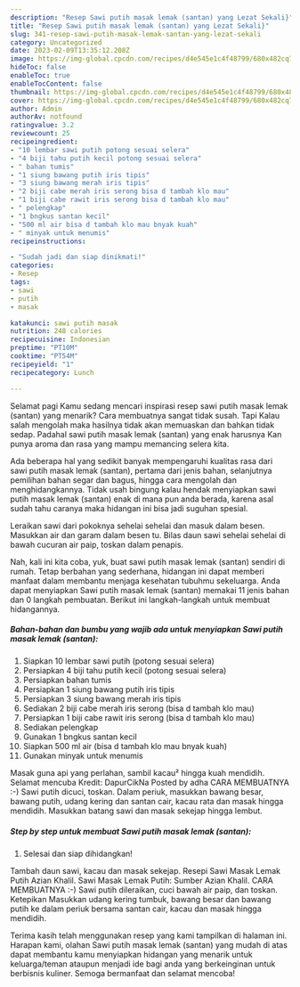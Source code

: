 ```yaml
---
description: "Resep Sawi putih masak lemak (santan) yang Lezat Sekali}"
title: "Resep Sawi putih masak lemak (santan) yang Lezat Sekali}"
slug: 341-resep-sawi-putih-masak-lemak-santan-yang-lezat-sekali
category: Uncategorized
date: 2023-02-09T13:35:12.208Z
image: https://img-global.cpcdn.com/recipes/d4e545e1c4f48799/680x482cq70/sawi-putih-masak-lemak-santan-foto-resep-utama.jpg
hideToc: false
enableToc: true
enableTocContent: false
thumbnail: https://img-global.cpcdn.com/recipes/d4e545e1c4f48799/680x482cq70/sawi-putih-masak-lemak-santan-foto-resep-utama.jpg
cover: https://img-global.cpcdn.com/recipes/d4e545e1c4f48799/680x482cq70/sawi-putih-masak-lemak-santan-foto-resep-utama.jpg
author: Admin
authorAv: notfound
ratingvalue: 3.2
reviewcount: 25
recipeingredient:
- "10 lembar sawi putih potong sesuai selera"
- "4 biji tahu putih kecil potong sesuai selera"
- " bahan tumis"
- "1 siung bawang putih iris tipis"
- "3 siung bawang merah iris tipis"
- "2 biji cabe merah iris serong bisa d tambah klo mau"
- "1 biji cabe rawit iris serong bisa d tambah klo mau"
- " pelengkap"
- "1 bngkus santan kecil"
- "500 ml air bisa d tambah klo mau bnyak kuah"
- " minyak untuk menumis"
recipeinstructions:

- "Sudah jadi dan siap dinikmati!"
categories:
- Resep
tags:
- sawi
- putih
- masak

katakunci: sawi putih masak 
nutrition: 248 calories
recipecuisine: Indonesian
preptime: "PT10M"
cooktime: "PT54M"
recipeyield: "1"
recipecategory: Lunch

---
```



Selamat pagi Kamu sedang mencari inspirasi resep sawi putih masak lemak (santan) yang menarik? Cara membuatnya sangat tidak susah. Tapi Kalau salah mengolah maka hasilnya tidak akan memuaskan dan bahkan tidak sedap. Padahal sawi putih masak lemak (santan) yang enak harusnya Kan punya aroma dan rasa yang mampu memancing selera kita.


Ada beberapa hal yang sedikit banyak mempengaruhi kualitas rasa dari sawi putih masak lemak (santan), pertama dari jenis bahan, selanjutnya pemilihan bahan segar dan bagus, hingga cara mengolah dan menghidangkannya. Tidak usah bingung kalau hendak menyiapkan sawi putih masak lemak (santan) enak di mana pun anda berada, karena asal sudah tahu caranya maka hidangan ini bisa jadi suguhan spesial.

Leraikan sawi dari pokoknya sehelai sehelai dan masuk dalam besen. Masukkan air dan garam dalam besen tu. Bilas daun sawi sehelai sehelai di bawah cucuran air paip, toskan dalam penapis.


Nah, kali ini kita coba, yuk, buat sawi putih masak lemak (santan) sendiri di rumah. Tetap berbahan yang sederhana, hidangan ini dapat memberi manfaat dalam membantu menjaga kesehatan tubuhmu sekeluarga. Anda dapat menyiapkan Sawi putih masak lemak (santan) memakai 11 jenis bahan dan 0 langkah pembuatan. Berikut ini langkah-langkah untuk membuat hidangannya.

<!--inarticleads1-->

##### Bahan-bahan dan bumbu yang wajib ada untuk menyiapkan Sawi putih masak lemak (santan):

1. Siapkan 10 lembar sawi putih (potong sesuai selera)
1. Persiapkan 4 biji tahu putih kecil (potong sesuai selera)
1. Persiapkan  bahan tumis
1. Persiapkan 1 siung bawang putih iris tipis
1. Persiapkan 3 siung bawang merah iris tipis
1. Sediakan 2 biji cabe merah iris serong (bisa d tambah klo mau)
1. Persiapkan 1 biji cabe rawit iris serong (bisa d tambah klo mau)
1. Sediakan  pelengkap
1. Gunakan 1 bngkus santan kecil
1. Siapkan 500 ml air (bisa d tambah klo mau bnyak kuah)
1. Gunakan  minyak untuk menumis


Masak guna api yang perlahan, sambil kacau² hingga kuah mendidih. Selamat mencuba Kredit: DapurCikNa Posted by adha CARA MEMBUATNYA :-) Sawi putih dicuci, toskan. Dalam periuk, masukkan bawang besar, bawang putih, udang kering dan santan cair, kacau rata dan masak hingga mendidih. Masukkan batang sawi dan masak sekejap hingga lembut. 

<!--inarticleads2-->

##### Step by step untuk membuat Sawi putih masak lemak (santan):


1. Selesai dan siap dihidangkan!

Tambah daun sawi, kacau dan masak sekejap. Resepi Sawi Masak Lemak Putih Azian Khalil. Sawi Masak Lemak Putih: Sumber Azian Khalil. CARA MEMBUATNYA :-) Sawi putih dileraikan, cuci bawah air paip, dan toskan. Ketepikan Masukkan udang kering tumbuk, bawang besar dan bawang putih ke dalam periuk bersama santan cair, kacau dan masak hingga mendidih. 

Terima kasih telah menggunakan resep yang kami tampilkan di halaman ini. Harapan kami, olahan Sawi putih masak lemak (santan) yang mudah di atas dapat membantu kamu menyiapkan hidangan yang menarik untuk keluarga/teman ataupun menjadi ide bagi anda yang berkeinginan untuk berbisnis kuliner. Semoga bermanfaat dan selamat mencoba!
